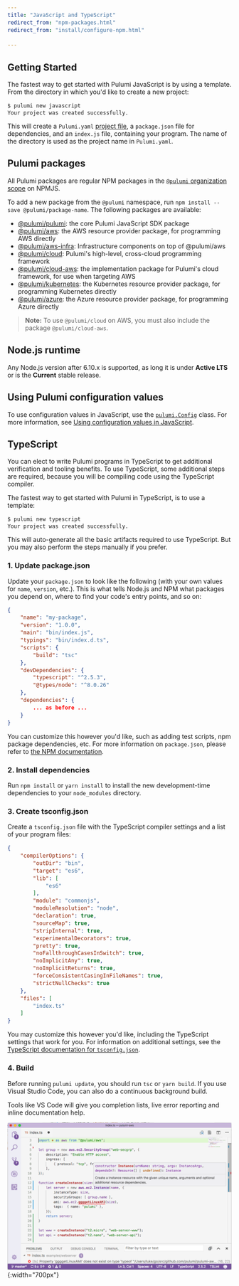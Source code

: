 ```yaml
---
title: "JavaScript and TypeScript"
redirect_from: "npm-packages.html"
redirect_from: "install/configure-npm.html"

---
```


## Getting Started

The fastest way to get started with Pulumi JavaScript is by using a template.  From the directory in which you'd like to create a new project:

```
$ pulumi new javascript
Your project was created successfully.
```

This will create a `Pulumi.yaml` [project file](./project.html), a `package.json` file for dependencies, and an `index.js` file, containing your program. The name of the directory is used as the project name in `Pulumi.yaml`.

## Pulumi packages

All Pulumi packages are regular NPM packages in the [`@pulumi` organization scope](https://www.npmjs.com/org/pulumi) on NPMJS. 

To add a new package from the `@pulumi` namespace, run `npm install --save @pulumi/package-name`.  The following packages are available:

- [@pulumi/pulumi](https://www.npmjs.com/package/@pulumi/pulumi): the core Pulumi JavaScript SDK package
- [@pulumi/aws](https://www.npmjs.com/package/@pulumi/aws): the AWS resource provider package, for programming AWS directly
- [@pulumi/aws-infra](https://www.npmjs.com/package/@pulumi/aws-infra): Infrastructure components on top of @pulumi/aws
- [@pulumi/cloud](https://www.npmjs.com/package/@pulumi/cloud): Pulumi's high-level, cross-cloud programming framework
- [@pulumi/cloud-aws](https://www.npmjs.com/package/@pulumi/cloud-aws): the implementation package for Pulumi's cloud framework, for use when targeting AWS
- [@pulumi/kubernetes](https://www.npmjs.com/package/@pulumi/kubernetes): the Kubernetes resource provider package, for programming Kubernetes directly
- [@pulumi/azure](https://www.npmjs.com/package/@pulumi/azure): the Azure resource provider package, for programming Azure directly

> **Note:** To use `@pulumi/cloud` on AWS, you must also include the package `@pulumi/cloud-aws`.

## Node.js runtime

Any Node.js version after 6.10.x is supported, as long it is under **Active LTS** or is the **Current** stable release.

## Using Pulumi configuration values

To use configuration values in JavaScript, use the [`pulumi.Config`] class. For more information, see [Using configuration values in JavaScript].

## TypeScript

You can elect to write Pulumi programs in TypeScript to get additional verification and tooling benefits.  To use TypeScript, some additional steps are required, because you will be compiling code using the TypeScript compiler.

The fastest way to get started with Pulumi in TypeScript, is to use a template:

```
$ pulumi new typescript
Your project was created successfully.
```

This will auto-generate all the basic artifacts required to use TypeScript.  But you may also perform the steps manually if you prefer.

### 1. Update package.json

Update your `package.json` to look like the following (with your own values for `name`, `version`, etc.).  This
is what tells Node.js and NPM what packages you depend on, where to find your code's entry points, and so on:

```json
{
    "name": "my-package",
    "version": "1.0.0",
    "main": "bin/index.js",
    "typings": "bin/index.d.ts",
    "scripts": {
        "build": "tsc"
    },
    "devDependencies": {
        "typescript": "^2.5.3",
        "@types/node": "^8.0.26"
    },
    "dependencies": {
        ... as before ...
    }
}
```

You can customize this however you'd like, such as adding test scripts, npm package dependencies, etc.  For more information on `package.json`, please refer to [the NPM documentation](https://docs.npmjs.com/files/package.json).

### 2. Install dependencies

Run `npm install` or `yarn install` to install the new development-time dependencies to your `node_modules` directory.

### 3. Create tsconfig.json

Create a `tsconfig.json` file with the TypeScript compiler settings and a list of your program files:

```json
{
    "compilerOptions": {
        "outDir": "bin",
        "target": "es6",
        "lib": [
            "es6"
        ],        
        "module": "commonjs",
        "moduleResolution": "node",
        "declaration": true,
        "sourceMap": true,
        "stripInternal": true,
        "experimentalDecorators": true,
        "pretty": true,
        "noFallthroughCasesInSwitch": true,
        "noImplicitAny": true,
        "noImplicitReturns": true,
        "forceConsistentCasingInFileNames": true,
        "strictNullChecks": true
    },
    "files": [
        "index.ts"
    ]
}
```

You may customize this however you'd like, including the TypeScript settings that work for you.  For
information on additional settings, see the [TypeScript documentation for `tsconfig.json`](https://www.typescriptlang.org/docs/handbook/tsconfig-json.html).

### 4. Build

Before running `pulumi update`, you should run `tsc` or `yarn build`. If you use Visual Studio Code, you can also do a continuous background build.

Tools like VS Code will give you completion lists, live error reporting and inline documentation help.

![Pulumi TypeScript in VS Code](../images/reference/vscode.png){:width="700px"}

<!-- LINKS -->
[`pulumi.Config`]: pkg/nodejs/@pulumi/index.html#Config
[Using configuration values in JavaScript]: ./config.html#javascript
<!-- END LINKS -->
